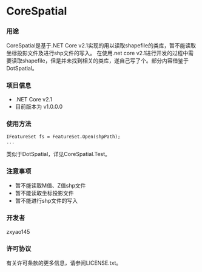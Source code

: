 # CoreSpatial

### 用途
CoreSpatial是基于.NET Core v2.1实现的用以读取shapefile的类库，暂不能读取坐标投影文件及进行shp文件的写入。
在使用.net core v2.1进行开发的过程中需要读取shapefile，但是并未找到相关的类库，遂自己写了个。部分内容借鉴于DotSpatial。

### 项目信息
+ .NET Core v2.1
+ 目前版本为 v1.0.0.0


### 使用方法
```
IFeatureSet fs = FeatureSet.Open(shpPath);
...
```
类似于DotSpatial，详见CoreSpatial.Test。

### 注意事项
+ 暂不能读取M值、Z值shp文件
+ 暂不能读取坐标投影文件
+ 暂不能进行shp文件的写入

### 开发者
zxyao145

### 许可协议
有关许可条款的更多信息，请参阅LICENSE.txt。
